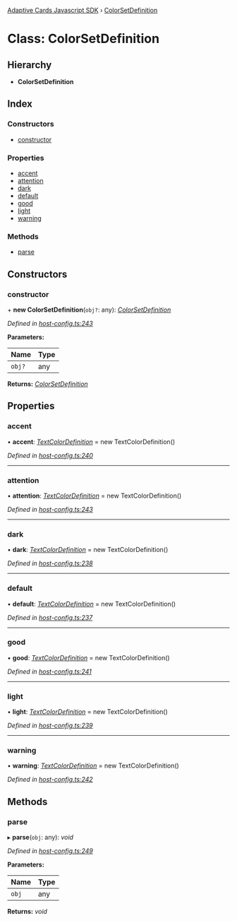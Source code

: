 [Adaptive Cards Javascript SDK](../README.md) › [ColorSetDefinition](colorsetdefinition.md)

# Class: ColorSetDefinition

## Hierarchy

* **ColorSetDefinition**

## Index

### Constructors

* [constructor](colorsetdefinition.md#constructor)

### Properties

* [accent](colorsetdefinition.md#accent)
* [attention](colorsetdefinition.md#attention)
* [dark](colorsetdefinition.md#dark)
* [default](colorsetdefinition.md#default)
* [good](colorsetdefinition.md#good)
* [light](colorsetdefinition.md#light)
* [warning](colorsetdefinition.md#warning)

### Methods

* [parse](colorsetdefinition.md#parse)

## Constructors

###  constructor

\+ **new ColorSetDefinition**(`obj?`: any): *[ColorSetDefinition](colorsetdefinition.md)*

*Defined in [host-config.ts:243](https://github.com/microsoft/AdaptiveCards/blob/a61c5fd56/source/nodejs/adaptivecards/src/host-config.ts#L243)*

**Parameters:**

Name | Type |
------ | ------ |
`obj?` | any |

**Returns:** *[ColorSetDefinition](colorsetdefinition.md)*

## Properties

###  accent

• **accent**: *[TextColorDefinition](textcolordefinition.md)* = new TextColorDefinition()

*Defined in [host-config.ts:240](https://github.com/microsoft/AdaptiveCards/blob/a61c5fd56/source/nodejs/adaptivecards/src/host-config.ts#L240)*

___

###  attention

• **attention**: *[TextColorDefinition](textcolordefinition.md)* = new TextColorDefinition()

*Defined in [host-config.ts:243](https://github.com/microsoft/AdaptiveCards/blob/a61c5fd56/source/nodejs/adaptivecards/src/host-config.ts#L243)*

___

###  dark

• **dark**: *[TextColorDefinition](textcolordefinition.md)* = new TextColorDefinition()

*Defined in [host-config.ts:238](https://github.com/microsoft/AdaptiveCards/blob/a61c5fd56/source/nodejs/adaptivecards/src/host-config.ts#L238)*

___

###  default

• **default**: *[TextColorDefinition](textcolordefinition.md)* = new TextColorDefinition()

*Defined in [host-config.ts:237](https://github.com/microsoft/AdaptiveCards/blob/a61c5fd56/source/nodejs/adaptivecards/src/host-config.ts#L237)*

___

###  good

• **good**: *[TextColorDefinition](textcolordefinition.md)* = new TextColorDefinition()

*Defined in [host-config.ts:241](https://github.com/microsoft/AdaptiveCards/blob/a61c5fd56/source/nodejs/adaptivecards/src/host-config.ts#L241)*

___

###  light

• **light**: *[TextColorDefinition](textcolordefinition.md)* = new TextColorDefinition()

*Defined in [host-config.ts:239](https://github.com/microsoft/AdaptiveCards/blob/a61c5fd56/source/nodejs/adaptivecards/src/host-config.ts#L239)*

___

###  warning

• **warning**: *[TextColorDefinition](textcolordefinition.md)* = new TextColorDefinition()

*Defined in [host-config.ts:242](https://github.com/microsoft/AdaptiveCards/blob/a61c5fd56/source/nodejs/adaptivecards/src/host-config.ts#L242)*

## Methods

###  parse

▸ **parse**(`obj`: any): *void*

*Defined in [host-config.ts:249](https://github.com/microsoft/AdaptiveCards/blob/a61c5fd56/source/nodejs/adaptivecards/src/host-config.ts#L249)*

**Parameters:**

Name | Type |
------ | ------ |
`obj` | any |

**Returns:** *void*

